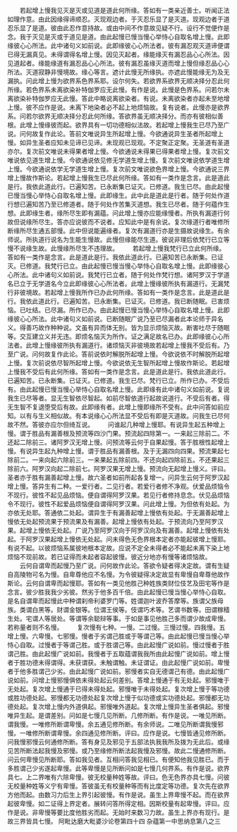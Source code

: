 <!-- { "loadSidebar": true } -->
　　若起增上慢我见灭是灭或见道是道此何所缘。答如有一类亲近善士。听闻正法如理作意。由此因缘得谛顺忍。灭现观边者。于灭忍乐显了是灭道。现观边者于道忍乐显了是道。彼由此忍作意持故。或由中间不作意故见疑不行。设行不觉便作是念。我于灭见是灭或于道见是道。由此起慢已慢当慢心举恃心自取名增上慢。此即缘彼心心所法。此中诸句义如前说。此即缘彼心心所法者。彼有漏忍观灭道谛便谓已得无漏真见。未得谓得名增上慢。因见灭起者。缘能缘灭有漏忍品心心所法。因见道起者。缘能缘道有漏忍品心心所法。彼有漏忍虽缘灭道而增上慢但缘忍品心心所法。灭道寂静非慢境故。缘心等言。遮计此慢无所缘执。亦遮此慢能缘无为及无漏执。问此增上慢为欲界系色界系耶。设尔何失。若欲界系欲界无顺决择分忍此何所缘。若色界系未离欲染补特伽罗应无此慢。有作是说。此慢是色界系。问若尔未离欲染补特伽罗应无此慢。答此中略说离欲染者。有说。未离欲染者亦起未至地增上慢。彼不应作是说。未离下地染者必不起上地烦恼故。复有说者。此慢亦是欲界系。问若尔欲界无顺决择分忍此何所缘。答欲界虽无顺决择分。而亦有彼相似善根。此增上慢缘彼而起。欲界具有一切功德相似法故。若起增上慢我生已尽乃至广说。问何故复作此论。答前文唯说异生所起增上慢。今欲通说异生圣者所起增上慢。如异生圣者应知未见谛已见谛。未现观已现观。不定聚正定聚。无圣道有圣道亦尔。复次前文唯说未得果者增上慢。今欲通说未得果已得果者增上慢。复次前文唯说依见道生增上慢。今欲通说依见修无学道生增上慢。复次前文唯说依学道生增上慢。今欲通说依学无学道生增上慢。复次前文唯说欲色界增上慢。今欲通说三界增上慢故作斯论。若起增上慢我生已尽此何所缘。答如有一类作是念言。此是道此是行。我依此道此行。已遍知苦。已永断集已证灭。已修道。我生已尽。由此起慢已慢当慢心举恃心自取名增上慢。此即缘生。此中此是道此是行者。随于何处作道行想已遍知苦乃至已修道者。随于何处作苦集灭道想。我生已尽者。随于何蕴作生想。此即缘生者。缘所尽生即有漏蕴。问此增上慢亦应能缘慢者。所执有漏道行何故但说缘所尽生。答亦应说彼而不说者。应知此中是有余说。复次缘道行者唯修所断缘所尽生通五部慢。此中但说能遍缘者。复次有漏道行亦是生摄故说缘生。有余师说。所执道行说名为生能生慢故。此慢但缘能尽生道。彼说非理后依梵行已立等慢不说缘生故。此慢缘所尽生不违理故。
　　若起增上慢我梵行已立此何所缘。答如有一类作是念言。此是道此是行。我依此道此行。已遍知苦已永断集。已证灭。已修道。我梵行已立。由此起慢已慢当慢心举恃心自取名增上慢。此即缘彼心心所法。此中诸句义如前说。我梵行已立者。随于何处作梵行想。诸阿罗汉于学道名已立于无学道名今立此即缘彼心心所法者。此增上慢缘彼所执有漏道行。无漏梵行非彼境故。若起增上慢我所作已办此何所缘。答如有一类作是念言。此是道此是行。我依此道此行。已遍知苦。已永断集。已证灭。已修道。我已断随眠。已害烦恼。已吐结。已尽漏。所作已办。由此起慢已慢当慢心举恃心自取名增上慢。此即缘彼心心所法。此中诸句义如前说。已断随眠广说乃至已尽漏者此本论师于异名义。得善巧故作种种说。文虽有异而体无别。皆为显示烦恼灭故。断害吐尽于随眠等。交互建立义并无违。即烦名恼灭为所作。证之满足故名已办。此即缘彼心心所法者。此增上慢缘彼所执有漏道行。诸烦恼灭非彼境故若起增上慢我不受后有。乃至广说。问何故复作此论。答前说依时解脱所起增上慢。今欲说依不时解脱所起增上慢。复次前说依尽智所起增上慢。今欲说依无生智所起增上慢故作斯论。若起增上慢我不受后有此何所缘。答如有一类作是念言。此是道此是行。我依此道此行。已遍知苦。已永断集。已证灭。已修道。我生已尽。梵行已立。所作已办。不受后有。由此起慢已慢当慢心举恃心自取名增上慢。此即缘有此中诸句义如前说。复说我生已尽等者。显无生智依尽智起。如前尽智依道行起故说道行。不受后有者。得无生智不复退堕受后有故。此即缘有者。此增上慢即缘所不受有。此中问答如前应知。以有与生义相似故。有本说缘心心所法显不受后有即是灭道故。问我生已尽何故不然。答彼亦应尔但绮互说。
　　问谁起几种增上慢耶。有说异生起五种增上慢。谓于胜品有漏善根及预流等四沙门果。预流起四除第一。一来起三除前二。不还起二除前三。诸阿罗汉无增上慢。问预流等云何于自果起慢。答于胜根性起增上慢。有说异生起九种增上慢。谓于胜品有漏善根。及于无漏四向四果。预流果起七除前二。一来向起六除前三。一来果起五除前四。不还向起四除前五。不还果起三除前六。阿罗汉向起二除前七。阿罗汉果无增上慢。预流向无起增上慢义。评曰。圣者亦于胜有漏善起增上慢。故六圣者如前所起各复增一。问异生云何于阿罗汉起增上慢。答异生有二种。一爱行者。二见行者。若爱行者修不净观。伏爱品烦恼令不现行。彼性不起见品烦恼。便自谓得阿罗汉果。若见行者修持息念。伏见品烦恼令不现行。彼性不起爱品烦恼便自谓得阿罗汉果。问此增上慢。为但依有处起。为亦依无处耶。答通依二处起。谓异生于有漏善起增上慢依有处起。于无漏善起增上慢依无处起预流果于预流果及有漏善。起增上慢依有处起。于预流向乃至阿罗汉果。起增上慢依无处起。广说乃至阿罗汉向于阿罗汉向及有漏善。起增上慢依有处起。于阿罗汉果起增上慢依无处起。问未得色无色界根本定者亦能起彼增上慢耶。有说不起。以彼烦恼系属彼地根本定故。应说不定全未得者必不能起未离下染上地烦恼不现前故。若已证得而未起者容起彼慢。彼近分地亦有慢等诸烦恼故。
　　云何自谓卑而起慢乃至广说。问何故作此论。答欲令疑者得决定故。谓有生疑自高陵物可名为慢。自卑尊他应不名慢。为令彼疑得决定故显有卑慢自卑尊他故作斯论。云何自谓卑而起慢耶。答如有一类见他胜己种姓族类财位伎艺及田宅等作是念言。彼少胜我我少劣彼。然劣于他多百千倍。由此起慢已慢当慢心举恃心自取。是名自谓卑而起慢此中种谓刹帝利婆罗门等。姓谓迦叶波乔答摩等。族谓父族母族。类谓白黑等。财谓金银等。位谓王侯等。伎谓巧术等。艺谓书数等。田谓稼穑生处。宅谓人等居处。等谓等余聪辩等事。于如是事见他胜己多而谓少故成卑慢。若称量者则不名慢。
　　复次慢有七种。一慢。二过慢。三慢过慢。四我慢。五增上慢。六卑慢。七邪慢。慢者于劣谓己胜或于等谓己等。由此起慢已慢当慢心举恃心自取。过慢者于等谓己胜。或于胜谓己等。由此起慢广说如前。慢过慢者于胜谓己胜。由此起慢广说如前。我慢者于五取蕴谓我我所由此起慢广说如前。增上慢者于胜功德未得谓得。未获谓获。未触谓触。未证谓证。由此起慢广说如前。卑慢者于他多胜谓己少劣。由此起慢广说如前。邪慢者实自无德谓己有德。由此起慢广说如前。问增上慢邪慢俱依未得处起云何差别。答增上慢通于有无处起。邪慢唯于无处起。复次增上慢通于已得未得处起。邪慢唯于未得处起。复次增上慢于等功德或胜功德处起。邪慢都无功德处起复次增上慢于似功德或实功德处起。邪慢都无功德处起。复次增上慢内外道俱起。邪慢唯外道起。复次增上慢异生圣者俱起。邪慢唯异生起。是谓差别。问如是七慢几见所断。几修所断。有作是说。一唯见所断。谓我慢。一唯修所断谓卑慢。余五通见修所断。有余师说。二唯见所断谓我慢邪慢。一唯修所断谓卑慢。余四通见修所断。评曰。应作是说。七慢皆通见修所断。问我慢邪慢云何通修所断。答有身见及邪见于五部法执我我所及拨为无此后。或缘见苦所断法起我慢及邪慢。或乃至缘修所断法起我慢及邪慢。故此二慢通修所断。问云何卑慢见所断耶。答如我见者。互相问答我见相已。有便知他我见胜已。而于多胜谓己少劣遂起卑慢。此等卑慢是见所断问如是七慢几何界系。有作是说。欲界具七。上二界唯有六除卑慢。彼无校量种姓等故。评曰。色无色界亦具七慢。问彼无校量种姓等义宁有卑慢。答彼虽无有校量种等而有比度定等功德。复次先在欲界方他而起。由数习力后生上界引起彼慢。有作是说。虽生上界卑慢不起。而在欲界起彼卑慢。如二证得上界定者。展转问答所得定相。因斯校量有起卑慢。评曰。应作是说。非卑慢等要比度他胜劣而起。无始时来数习力故。虽生上界亦有现行。是故三界皆具七慢。
阿毗达磨大毗婆沙论卷第四十四
杂蕴第一中思纳息第八之三
